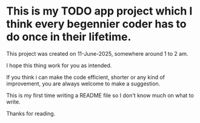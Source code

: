 <h1>This is my TODO app project which I think every begennier coder has to do once in their lifetime.</h1>

This project was created on <time datetime="2025-06-11T01:30">11-June-2025</time>, somewhere around 1 to 2 am.

I hope this thing work for you as intended.

If you think i can make the code efficient, shorter or any kind of improvement, you are always welcome to make a suggestion.

This is my first time writing a README file so I don't know much on what to write.

Thanks for reading.

